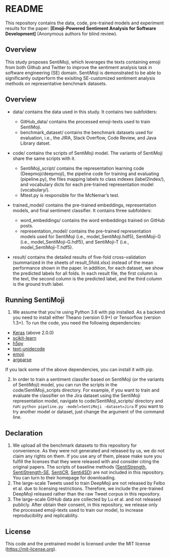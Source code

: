 # README
This repository contains the data, code, pre-trained models and experiment results for the paper: **[Emoji-Powered Sentiment Analysis for Software Development]** (Anonymous authors for blind review).

## Overview
This study proposes SentiMoji, which leverages the texts containing emoji from both Github and Twitter to improve the sentiment analysis task in software engineering (SE) domain. SentiMoji is demonstrated to be able to significantly outperform the exisiting SE-customized sentiment analysis methods on representative benchmark datasets.

## Overview
* data/ contains the data used in this study. It contains two subfolders:
  - GitHub_data/ contains the processed emoji-texts used to train SentiMoji.
  - benchmark_dataset/ contains the benchmark datasets used for evaluation, i.e., the JIRA, Stack Overflow, Code Review, and Java Library datset.

* code/ contains the scripts of SentiMoji model. The variants of SentiMoji share the same scripts with it. 
  - SentiMoji_script/ contains the representation learning code (Deepmoji/deepmoji), the pipeline code for training and evaluating (pipeline.py), the files mapping labels to class indexes (label2index/), and vocabulary dicts for each pre-trained representation model (vocabulary/).
  - Mtest.py is responsible for the McNemar’s test.

* trained_model/ contains the pre-trained embeddings, representation models, and final sentiment classifier. It contains three subfolders:
  - word_embeddings/ contains the word embeddings trained on GitHub posts. 
  - representation_model/ contains the pre-trained representation models used for SentiMoji (i.e., model_SentiMoji.hdf5), SentiMoji-G (i.e., model_SentiMoji-G.hdf5), and SentiMoji-T (i.e., model_SentiMoji-T.hdf5). 

* result/ contains the detailed results of five-fold cross-validation (summarized in the sheets of result_5fold.xlsx) instead of the mean performance shown in the paper. In addition, for each dataset, we show the predicted labels for all folds. In each result file, the first column is the text, the second column is the predicted label, and the third column is the ground truth label.



## Running SentiMoji
1. We assume that you're using Python 3.6 with pip installed. As a backend you need to install either Theano (version 0.9+) or Tensorflow (version 1.3+). To run the code, you need the following dependencies:
 - [Keras](https://github.com/fchollet/keras) (above 2.0.0)
 - [scikit-learn](https://github.com/scikit-learn/scikit-learn)
 - [h5py](https://github.com/h5py/h5py)
 - [text-unidecode](https://github.com/kmike/text-unidecode)
 - [emoji](https://github.com/carpedm20/emoji)
 - [argparse](https://docs.python.org/3/library/argparse.html)

If you lack some of the above dependencies, you can install it with pip.

2. In order to train a sentiment classifer based on SentiMoji (or the variants of SentiMoji) model, you can run the scripts in the code/SentiMoji_scripts directory. 
For example, if you want to train and evaluate the classifier on the Jira dataset using the SentiMoji representation model, navigate to code/SentiMoji_scripts/ directory and run:
`python pipeline.py -model=SentiMoji -dataset=Jira`
If you want to try another model or dataset, just change the argument of the command line.

## Declaration
1. We upload all the benchmark datasets to this repository for convenience. As they were not generated and released by us, we do not claim any rights on them. If you use any of them, please make sure you fulfill the licenses that they were released with and consider citing the original papers. The scripts of baseline methods ([SentiStrength](http://sentistrength.wlv.ac.uk/), [SentiStrength-SE](http://laser.cs.uno.edu/resources/ProjectData/SentiStrength-SE_v1.5.zip), [SentiCR](https://github.com/senticr/SentiCR), [Senti4SD](https://github.com/collab-uniba/Senti4SD))  are not included in this repository. You can turn to their homepage for downloading.
2. The large-scale Tweets used to train DeepMoji are not released by Felbo et al. due to licensing restrictions. Therefore, we include the pre-trained DeepMoji released rather than the raw Tweet corpus in this repository.
3. The large-scale GitHub data are collected by Lu et al. and not released publicly. After obtain their consent, in this repository, we release only the processed emoji-texts used to train our model, to increase reproducibility and replicability.

## License
This code and the pretrained model is licensed under the MIT license (https://mit-license.org).

